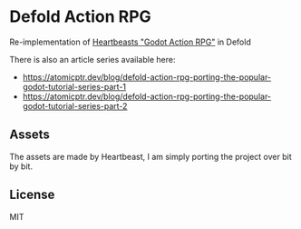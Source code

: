 # Defold Action RPG

Re-implementation of [Heartbeasts "Godot Action RPG"](https://www.youtube.com/playlist?list=PL9FzW-m48fn2SlrW0KoLT4n5egNdX-W9a) in Defold

There is also an article series available here:

* https://atomicptr.dev/blog/defold-action-rpg-porting-the-popular-godot-tutorial-series-part-1
* https://atomicptr.dev/blog/defold-action-rpg-porting-the-popular-godot-tutorial-series-part-2

## Assets

The assets are made by Heartbeast, I am simply porting the project over bit by bit.

## License

MIT
